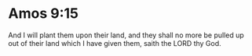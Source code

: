 # Amos 9:15

And I will plant them upon their land, and they shall no more be pulled up out of their land which I have given them, saith the LORD thy God.